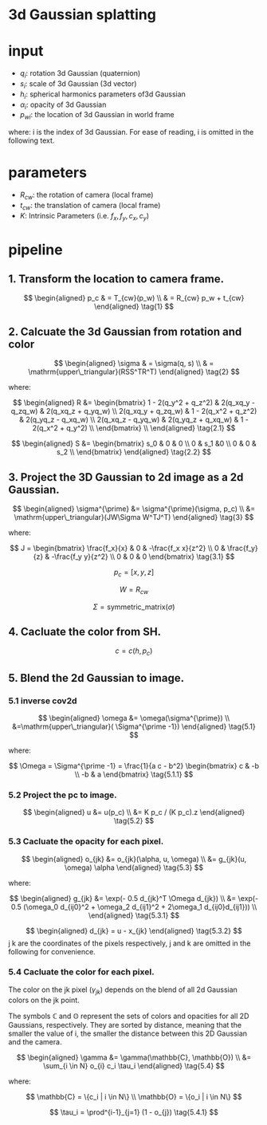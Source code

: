 # 3d Gaussian splatting

# input

* $q_i$: rotation 3d Gaussian (quaternion)
* $s_i$: scale of 3d Gaussian (3d vector)
* $h_i$: spherical harmonics parameters of3d Gaussian
* $\alpha_i$: opacity of 3d Gaussian
* ${p_w}_i$: the location of 3d Gaussian in world frame

where: i is the index of 3d Gaussian.
For ease of reading, i is omitted in the following text.


# parameters

* $R_{cw}$: the rotation of camera (local frame)
* $t_{cw}$: the translation of camera (local frame)
* $K$: Intrinsic Parameters (i.e. $f_x, f_y, c_x, c_y$)


# pipeline

##  1. Transform the location to camera frame.

$$
\begin{aligned}
p_c & = T_{cw}(p_w) \\
& = R_{cw} p_w + t_{cw}
\end{aligned}
\tag{1}
$$


## 2. Calcuate the 3d Gaussian from rotation and color

$$
\begin{aligned}
\sigma & = \sigma(q, s) \\
& = \mathrm{upper\_triangular}(RSS^TR^T)
\end{aligned}
\tag{2}
$$

where: 

$$
\begin{aligned}
R &=
\begin{bmatrix}
1 - 2(q_y^2 + q_z^2) & 2(q_xq_y - q_zq_w) & 2(q_xq_z + q_yq_w) \\
2(q_xq_y + q_zq_w) & 1 - 2(q_x^2 + q_z^2) & 2(q_yq_z - q_xq_w) \\
2(q_xq_z - q_yq_w) & 2(q_yq_z + q_xq_w) & 1 - 2(q_x^2 + q_y^2)  \\
\end{bmatrix} \\
\end{aligned}
\tag{2.1}
$$

$$
\begin{aligned}
S &=
\begin{bmatrix}
s_0 & 0 & 0  \\
0 & s_1 &0   \\
0 & 0 & s_2  \\
\end{bmatrix}
\end{aligned}
\tag{2.2}
$$

## 3. Project the 3D Gaussian to 2d image as a 2d Gaussian.

$$
\begin{aligned}
\sigma^{\prime} &= \sigma^{\prime}(\sigma, p_c) \\
&=   \mathrm{upper\_triangular}(JW\Sigma W^TJ^T)
\end{aligned}
\tag{3}
$$

where: 

$$
J = \begin{bmatrix}
\frac{f_x}{x} & 0 & -\frac{f_x  x}{z^2} \\
0 & \frac{f_y}{z} & -\frac{f_y  y}{z^2} \\
0 & 0 & 0
\end{bmatrix}
\tag{3.1}
$$

$$
p_c = [x,y,z] 
\tag{3.2}
$$

$$
W = R_{cw}
\tag{3.3}
$$

$$
\Sigma =\mathrm{symmetric\_matrix}(\sigma)
\tag{3.4}
$$

## 4. Cacluate the color from SH.

$$
c = c(h, p_c)
$$


## 5. Blend the 2d Gaussian to image.

### 5.1 inverse cov2d
$$
\begin{aligned}
\omega &= \omega(\sigma^{\prime}) \\
&=\mathrm{upper\_triangular}( \Sigma^{\prime -1}) 
\end{aligned}
\tag{5.1}
$$

where:

$$
\Omega = \Sigma^{\prime -1} = 
\frac{1}{a c - b^2}
\begin{bmatrix}
    c & -b \\
    -b & a
\end{bmatrix}
\tag{5.1.1}
$$

### 5.2 Project the pc to image.

$$
\begin{aligned}
u &= u(p_c) \\
&= K p_c / (K p_c).z
\end{aligned}
\tag{5.2}
$$


### 5.3 Cacluate the opacity for each pixel.

$$
\begin{aligned}
o_{jk} &= o_{jk}(\alpha, u, \omega) \\
&= g_{jk}(u, \omega) \alpha
\end{aligned}
\tag{5.3}
$$

where:

$$
\begin{aligned}
g_{jk} 
&= \exp(- 0.5 d_{jk}^T \Omega d_{jk}) \\
&= \exp(- 0.5 (\omega_0 d_{ij0}^2 + \omega_2 d_{ij1}^2 + 2\omega_1 d_{ij0}d_{ij1})) \\
\end{aligned}
\tag{5.3.1}
$$


$$
\begin{aligned}
d_{jk} = u - x_{jk}
\end{aligned}
\tag{5.3.2}
$$
j k are the coordinates of the pixels respectively, j and k are omitted in the following for convenience.


### 5.4 Cacluate the color for each pixel.

The color on the jk pixel ($\gamma_{jk}$) depends on the blend of all 2d Gaussian colors on the jk point.

The symbols $\mathbb{C}$ and $\mathbb{O}$ represent the sets of colors and opacities for all 2D Gaussians, respectively. They are sorted by distance, meaning that the smaller the value of i, the smaller the distance between this 2D Gaussian and the camera.

$$
\begin{aligned}
\gamma &= \gamma(\mathbb{C}, \mathbb{O}) \\
&= \sum_{i \in N} o_{i} c_i \tau_i
\end{aligned}
\tag{5.4}
$$

where:

$$
\mathbb{C} = \{c_i | i \in N\} \\
\mathbb{O} = \{o_i | i \in N\}
$$

$$
 \tau_i = \prod^{i-1}_{j=1} (1 - o_{j})
\tag{5.4.1}
$$





